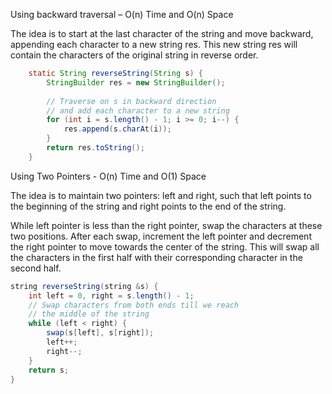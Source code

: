 <p>Using backward traversal – O(n) Time and O(n) Space

The idea is to start at the last character of the string and move backward, appending each character to a new string res. This new string res will contain the characters of the original string in reverse order.</p>

```java
    static String reverseString(String s) {
        StringBuilder res = new StringBuilder();
  
        // Traverse on s in backward direction
        // and add each character to a new string
        for (int i = s.length() - 1; i >= 0; i--) {
            res.append(s.charAt(i));
        }
        return res.toString();
    }
```

<p>Using Two Pointers - O(n) Time and O(1) Space
    
The idea is to maintain two pointers: left and right, such that left points to the beginning of the string and right points to the end of the string. 

While left pointer is less than the right pointer, swap the characters at these two positions. After each swap, increment the left pointer and decrement the right pointer to move towards the center of the string. This will swap all the characters in the first half with their corresponding character in the second half.</p>

```java
string reverseString(string &s) {
    int left = 0, right = s.length() - 1;
    // Swap characters from both ends till we reach
    // the middle of the string
    while (left < right) {
        swap(s[left], s[right]);
        left++;
        right--;
    }
    return s;
}
